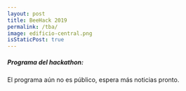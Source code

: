 ```yaml
---
layout: post
title: BeeHack 2019
permalink: /tba/
image: edificio-central.png
isStaticPost: true
---
```


##### Programa del hackathon:
El programa aún no es público, espera más noticias pronto.
